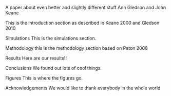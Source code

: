 A paper about even better and slightly different stuff
Ann Gledson and John Keane

This is the introduction section as described in Keane 2000 and Gledson 2010

Simulations 
This is the simulations section.

Methodology
this is the methodology section based on Paton 2008

Results
Here are our results!!

Conclusions
We found out lots of cool things.

Figures
This is where the figures go.

Acknowledgements
We would like to thank everybody in the whole world



